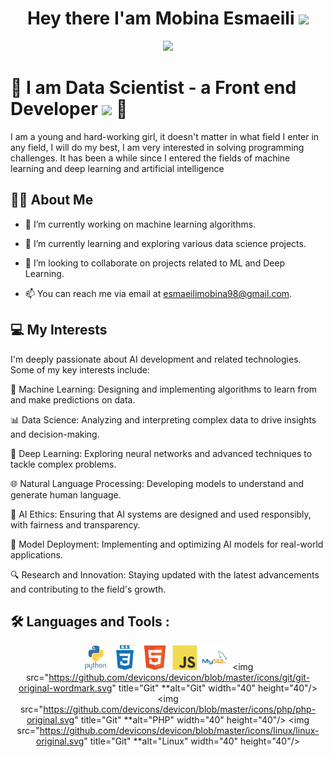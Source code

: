 
<h1 align="center">
  Hey there I'am Mobina Esmaeili
  <img src="https://media.giphy.com/media/v1.Y2lkPTc5MGI3NjExZngzdjNnaXgwbXp2bTA3dGxjMTlvbTJ4Z2xlc3Y5b3M1bXExMjJ3NyZlcD12MV9pbnRlcm5hbF9naWZfYnlfaWQmY3Q9cw/hvRJCLFzcasrR4ia7z/giphy.gif" width="30px"/>
</h1>
<div align="center">
  
  
</div>

<div align="center">
  <img src="https://media.giphy.com/media/qgQUggAC3Pfv687qPC/giphy.gif" width="600"/>
</div>

# :rocket: I am Data Scientist - a Front end Developer <img src="https://media.giphy.com/media/WFZvB7VIXBgiz3oDXE/giphy.gif" width="40">  👋

I am a young and hard-working girl, it doesn't matter in what field I enter in any field, I will do my best, I am very interested in solving programming challenges. It has been a while since I entered the fields of machine learning and deep learning and artificial intelligence

## :woman_technologist: About Me
- 🔭 I’m currently working on machine learning algorithms.

- 🌱 I’m currently learning and exploring various data science projects.

- 👯 I’m looking to collaborate on projects related to ML and Deep Learning.

- 📫 You can reach me via email at esmaeilimobina98@gmail.com.

## :computer: My Interests

I'm deeply passionate about AI development and related technologies. Some of my key interests include:

🤖 Machine Learning: Designing and implementing algorithms to learn from and make predictions on data.

📊 Data Science: Analyzing and interpreting complex data to drive insights and decision-making.

🧠 Deep Learning: Exploring neural networks and advanced techniques to tackle complex problems.

🌐 Natural Language Processing: Developing models to understand and generate human language.

🚀 AI Ethics: Ensuring that AI systems are designed and used responsibly, with fairness and transparency.

🔧 Model Deployment: Implementing and optimizing AI models for real-world applications.

🔍 Research and Innovation: Staying updated with the latest advancements and contributing to the field's growth.

## :hammer_and_wrench: Languages and Tools :
<div align="center">

  <img src="https://github.com/devicons/devicon/blob/master/icons/python/python-original-wordmark.svg" title="Spring" alt="Spring" width="40" height="40"/>&nbsp;
  <img src="https://github.com/devicons/devicon/blob/master/icons/css3/css3-plain-wordmark.svg"  title="CSS3" alt="CSS" width="40" height="40"/>&nbsp;
  <img src="https://github.com/devicons/devicon/blob/master/icons/html5/html5-original.svg" title="HTML5" alt="HTML" width="40" height="40"/>&nbsp;
  <img src="https://github.com/devicons/devicon/blob/master/icons/javascript/javascript-original.svg" title="JavaScript" alt="JavaScript" width="40" height="40"/>&nbsp;
  <img src="https://github.com/devicons/devicon/blob/master/icons/mysql/mysql-original-wordmark.svg" title="MySQL"  alt="MySQL" width="40" height="40"/>&nbsp;
  <img src="https://github.com/devicons/devicon/blob/master/icons/git/git-original-wordmark.svg" title="Git" **alt="Git" width="40" height="40"/>
  <img src="https://github.com/devicons/devicon/blob/master/icons/php/php-original.svg" title="Git" **alt="PHP" width="40" height="40"/>
  <img src="https://github.com/devicons/devicon/blob/master/icons/linux/linux-original.svg" title="Git" **alt="Linux" width="40" height="40"/>
 
</div>


